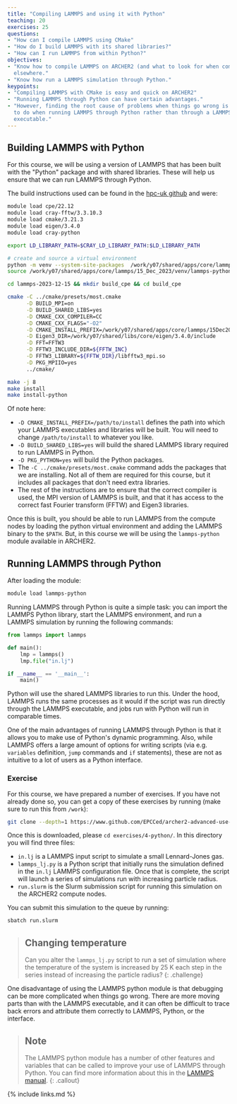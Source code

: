 ```yaml
---
title: "Compiling LAMMPS and using it with Python"
teaching: 20
exercises: 25
questions:
- "How can I compile LAMMPS using CMake"
- "How do I build LAMMPS with its shared libraries?"
- "How can I run LAMMPS from within Python?"
objectives:
- "Know how to compile LAMMPS on ARCHER2 (and what to look for when compiling 
  elsewhere."
- "Know how run a LAMMPS simulation through Python."
keypoints:
- "Compiling LAMMPS with CMake is easy and quick on ARCHER2"
- "Running LAMMPS through Python can have certain advantages."
- "However, finding the root cause of problems when things go wrong is harder 
  to do when running LAMMPS through Python rather than through a LAMMPS 
  executable."
---
```


## Building LAMMPS with Python

For this course, we will be using a version of LAMMPS that has been built with the "Python" package and with shared libraries.
These will help us ensure that we can run LAMMPS through Python.

The build instructions used can be found in the
[hpc-uk github](https://github.com/hpc-uk/build-instructions/blob/main/apps/LAMMPS/ARCHER2_2023-12-15_cpe2212.md)
and were:

```bash
module load cpe/22.12
module load cray-fftw/3.3.10.3
module load cmake/3.21.3
module load eigen/3.4.0
module load cray-python

export LD_LIBRARY_PATH=$CRAY_LD_LIBRARY_PATH:$LD_LIBRARY_PATH

# create and source a virtual environment
python -m venv --system-site-packages  /work/y07/shared/apps/core/lammps/15_Dec_2023/venv/lammps-python-15-Dec-2023
source /work/y07/shared/apps/core/lammps/15_Dec_2023/venv/lammps-python-15-Dec-2023/bin/activate

cd lammps-2023-12-15 && mkdir build_cpe && cd build_cpe

cmake -C ../cmake/presets/most.cmake                                       \
      -D BUILD_MPI=on                                                      \
      -D BUILD_SHARED_LIBS=yes                                             \
      -D CMAKE_CXX_COMPILER=CC                                             \
      -D CMAKE_CXX_FLAGS="-O2"                                             \
      -D CMAKE_INSTALL_PREFIX=/work/y07/shared/apps/core/lammps/15Dec2023  \
      -D Eigen3_DIR=/work/y07/shared/libs/core/eigen/3.4.0/include         \
      -D FFT=FFTW3                                                         \
      -D FFTW3_INCLUDE_DIR=${FFTW_INC}                                     \
      -D FFTW3_LIBRARY=${FFTW_DIR}/libfftw3_mpi.so                         \
      -D PKG_MPIIO=yes                                                     \
      ../cmake/

make -j 8
make install
make install-python
```

Of note here:

  - `-D CMAKE_INSTALL_PREFIX=/path/to/install` defines the path into which your LAMMPS executables and libraries will be built.
    You will need to change `/path/to/install` to whatever you like.
  - `-D BUILD_SHARED_LIBS=yes` will build the shared LAMMPS library required to run LAMMPS in Python.
  - `-D PKG_PYTHON=yes` will build the Python packages.
  - The `-C ../cmake/presets/most.cmake` command adds the packages that we are installing.
    Not all of them are required for this course, but it includes all packages that don't need extra libraries.
  - The rest of the instructions are to ensure that the correct compiler is used,
    the MPI version of LAMMPS is built,
    and that it has access to the correct fast Fourier transform (FFTW) and Eigen3 libraries.

Once this is built, you should be able to run LAMMPS from the compute nodes by loading the python virtual environment and adding the LAMMPS binary to the `$PATH`.
But, in this course we will be using the `lammps-python` module available in ARCHER2.


## Running LAMMPS through Python

After loading the module:

```bash
module load lammps-python
```

Running LAMMPS through Python is quite a simple task: you can import the LAMMPS Python library, start the LAMMPS environment, and run a LAMMPS simulation by running the following commands:

```python
from lammps import lammps

def main():
    lmp = lammps()
    lmp.file("in.lj")

if __name__ == '__main__':
    main()
```

Python will use the shared LAMMPS libraries to run this.
Under the hood, LAMMPS runs the same processes as it would if the script was run directly through the LAMMPS executable, and jobs run with Python will run in comparable times.

One of the main advantages of running LAMMPS through Python is that it allows  you to make use of Python's dynamic programming.
Also, while LAMMPS offers a large amount of options for writing scripts (via e.g. `variables` definition, `jump` commands and `if` statements), these are not as intuitive to a lot of users as a Python interface.

### Exercise

For this course, we have prepared a number of exercises.
If you have not already done so, you can get a copy of these exercises by running (make sure to run this from `/work`):

```bash
git clone --depth=1 https://www.github.com/EPCCed/archer2-advanced-use-of-lammps.git
```

Once this is downloaded, please `cd exercises/4-python/`.
In this  directory you will find three files:

  - `in.lj` is a LAMMPS input script to simulate a small Lennard-Jones gas.
  - `lammps_lj.py` is a Python script that initially runs the simulation defined in the `in.lj` LAMMPS configuration file.
    Once that is complete, the script will launch a series of simulations run with increasing particle radius.
  - `run.slurm` is the Slurm submission script for running this simulation on the ARCHER2 compute nodes.

You can submit this simulation to the queue by running:

```bash
sbatch run.slurm
```

> ## Changing temperature
> 
> Can you alter the `lammps_lj.py` script to run a set of simulation
> where the temperature of the system is increased by 25 K each step in the series instead of increasing the particle radius?
{: .challenge}

One disadvantage of using the LAMMPS python module is that debugging can be more complicated when things go wrong.
There are more moving parts than with the LAMMPS executable,
and it can often be difficult to trace back errors and attribute them correctly to LAMMPS, Python, or the interface.

> ## Note
> 
> The LAMMPS python module has a number of other features and variables that can be called to improve your use of LAMMPS through Python.
> You can find more information about this in the [LAMMPS manual](https://docs.lammps.org/Python_module.html).
{: .callout}

{% include links.md %}
